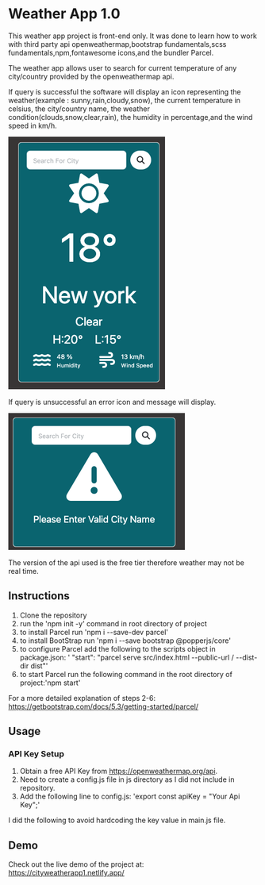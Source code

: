 # Weather App 1.0
This weather app project is front-end only. It was done to learn how to work with third party api openweathermap,bootstrap fundamentals,scss fundamentals,npm,fontawesome icons,and the bundler Parcel.

The weather app allows user to search for current temperature of any city/country provided by the openweathermap api. 

If query is successful the software will display an icon representing the weather(example : sunny,rain,cloudy,snow), the current temperature in celsius, the city/country name, the weather condition(clouds,snow,clear,rain), the humidity in percentage,and the wind speed in km/h. 

![successful](screenshot/valid.png)

If query is unsuccessful an error icon and message will display.

![error](screenshot/error.png)

The version of the api used is the free tier therefore weather may not be real time.

## Instructions
1. Clone the repository
2. run the 'npm init -y' command in root directory of project
3. to install Parcel run 'npm i --save-dev parcel'
4. to install BootStrap run 'npm i --save bootstrap @popperjs/core'
5. to configure Parcel add the following to the scripts object in package.json: ' "start": "parcel serve src/index.html --public-url / --dist-dir dist"' 
6. to start Parcel run the following command in the root directory of project:'npm start'

For a more detailed explanation of steps 2-6: https://getbootstrap.com/docs/5.3/getting-started/parcel/

## Usage
### API Key Setup
1. Obtain a free API Key from https://openweathermap.org/api.
2. Need to create a config.js file in js directory as I did not include in repository.
3. Add the following line to config.js: 'export const apiKey = "Your Api Key";'

I did the following to avoid hardcoding the key value in main.js file.

## Demo
Check out the live demo of the project at: https://cityweatherapp1.netlify.app/
